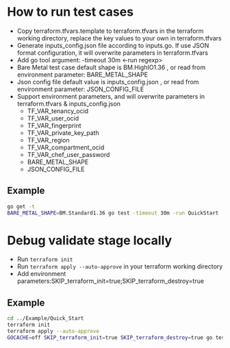 # How to run test cases
- Copy terraform.tfvars.template to terraform.tfvars in the terraform working directory, replace the key values to your own in terraform.tfvars
- Generate inputs_config.json file according to inputs.go. If use JSON format configuration, it will overwrite parameters in terraform.tfvars
- Add go tool argument: -timeout 30m  <-run regexp>
- Bare Metal test case default shape is BM.HighIO1.36 , or read from environment parameter: BARE_METAL_SHAPE
- Json config file default value is inputs_config.json , or read from environment parameter: JSON_CONFIG_FILE
- Support environment parameters, and will overwrite parameters in terraform.tfvars & inputs_config.json
  - TF_VAR_tenancy_ocid
  - TF_VAR_user_ocid
  - TF_VAR_fingerprint
  - TF_VAR_private_key_path
  - TF_VAR_region
  - TF_VAR_compartment_ocid
  - TF_VAR_chef_user_password
  - BARE_METAL_SHAPE
  - JSON_CONFIG_FILE
## Example
```bash
go get -t
BARE_METAL_SHAPE=BM.Standard1.36 go test -timeout 30m -run QuickStart
```
# Debug validate stage locally
- Run ```terraform init```
- Run ```terraform apply --auto-approve``` in your terraform working directory
- Add environment parameters:SKIP_terraform_init=true;SKIP_terraform_destroy=true
## Example
```bash
cd ../Example/Quick_Start
terraform init
terraform apply --auto-approve
GOCACHE=off SKIP_terraform_init=true SKIP_terraform_destroy=true go test -timeout 30m -run QuickStart$
```